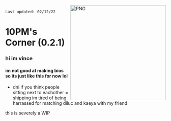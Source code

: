 
  <img align="right" alt="PNG" src="https://cdn.discordapp.com/attachments/733735929860194316/942097605406629928/export.png" width="300" height="300" />

`Last updated: 02/12/22`
# 10PM's Corner (0.2.1)
### hi im vince
#### im not good at making bios so its just like this for now lol
- dni if you think people sitting next to eachother = shipping im tired of being harrassed for matching diluc and kaeya with my friend

this is severely a WIP
